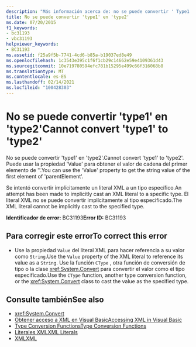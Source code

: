 ```yaml
---
description: "Más información acerca de: no se puede convertir ' Type1 ' en ' Type2 '"
title: No se puede convertir 'type1' en 'type2'
ms.date: 07/20/2015
f1_keywords:
- bc31193
- vbc31193
helpviewer_keywords:
- BC31193
ms.assetid: f25a9f5b-7741-4cd6-b85a-b19037ed8e49
ms.openlocfilehash: 1c3543e395c1f6f1cb29c14662e59e4109361d43
ms.sourcegitcommit: 10e719780594efc781b15295e499c66f316068b8
ms.translationtype: MT
ms.contentlocale: es-ES
ms.lasthandoff: 02/14/2021
ms.locfileid: "100428303"
---
```

# <a name="cannot-convert-type1-to-type2"></a><span data-ttu-id="c6627-103">No se puede convertir 'type1' en 'type2'</span><span class="sxs-lookup"><span data-stu-id="c6627-103">Cannot convert 'type1' to 'type2'</span></span>

<span data-ttu-id="c6627-104">No se puede convertir 'type1' en 'type2'.</span><span class="sxs-lookup"><span data-stu-id="c6627-104">Cannot convert 'type1' to 'type2'.</span></span> <span data-ttu-id="c6627-105">Puede usar la propiedad 'Value' para obtener el valor de cadena del primer elemento de '<elementoPrimario>'.</span><span class="sxs-lookup"><span data-stu-id="c6627-105">You can use the 'Value' property to get the string value of the first element of 'parentElement'.</span></span>  
  
 <span data-ttu-id="c6627-106">Se intentó convertir implícitamente un literal XML a un tipo específico.</span><span class="sxs-lookup"><span data-stu-id="c6627-106">An attempt has been made to implicitly cast an XML literal to a specific type.</span></span> <span data-ttu-id="c6627-107">El literal XML no se puede convertir implícitamente al tipo especificado.</span><span class="sxs-lookup"><span data-stu-id="c6627-107">The XML literal cannot be implicitly cast to the specified type.</span></span>  
  
 <span data-ttu-id="c6627-108">**Identificador de error:** BC31193</span><span class="sxs-lookup"><span data-stu-id="c6627-108">**Error ID:** BC31193</span></span>  
  
## <a name="to-correct-this-error"></a><span data-ttu-id="c6627-109">Para corregir este error</span><span class="sxs-lookup"><span data-stu-id="c6627-109">To correct this error</span></span>  
  
- <span data-ttu-id="c6627-110">Use la propiedad `Value` del literal XML para hacer referencia a su valor como `String`.</span><span class="sxs-lookup"><span data-stu-id="c6627-110">Use the `Value` property of the XML literal to reference its value as a `String`.</span></span> <span data-ttu-id="c6627-111">Use la función `CType` , otra función de conversión de tipo o la clase <xref:System.Convert> para convertir el valor como el tipo especificado.</span><span class="sxs-lookup"><span data-stu-id="c6627-111">Use the `CType` function, another type conversion function, or the <xref:System.Convert> class to cast the value as the specified type.</span></span>  
  
## <a name="see-also"></a><span data-ttu-id="c6627-112">Consulte también</span><span class="sxs-lookup"><span data-stu-id="c6627-112">See also</span></span>

- <xref:System.Convert>
- [<span data-ttu-id="c6627-113">Obtener acceso a XML en Visual Basic</span><span class="sxs-lookup"><span data-stu-id="c6627-113">Accessing XML in Visual Basic</span></span>](../programming-guide/language-features/xml/accessing-xml.md)
- [<span data-ttu-id="c6627-114">Type Conversion Functions</span><span class="sxs-lookup"><span data-stu-id="c6627-114">Type Conversion Functions</span></span>](../language-reference/functions/type-conversion-functions.md)
- [<span data-ttu-id="c6627-115">Literales XML</span><span class="sxs-lookup"><span data-stu-id="c6627-115">XML Literals</span></span>](../language-reference/xml-literals/index.md)
- [<span data-ttu-id="c6627-116">XML</span><span class="sxs-lookup"><span data-stu-id="c6627-116">XML</span></span>](../programming-guide/language-features/xml/index.md)
